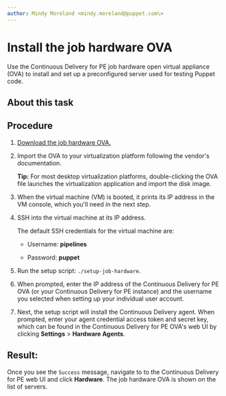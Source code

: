 ```yaml
---
author: Mindy Moreland <mindy.moreland@puppet.com\>
---
```


# Install the job hardware OVA

Use the Continuous Delivery for PE job hardware open virtual appliance \(OVA\) to install and set up a preconfigured server used for testing Puppet code.

## About this task

## Procedure

1.  [Download the job hardware OVA.](https://d36ys68ofvtij3.cloudfront.net/puppet-pipelines-cdpe-jobhardware.ova)

2.  Import the OVA to your virtualization platform following the vendor's documentation.

    **Tip:** For most desktop virtualization platforms, double-clicking the OVA file launches the virtualization application and import the disk image.

3.  When the virtual machine \(VM\) is booted, it prints its IP address in the VM console, which you'll need in the next step.

4.  SSH into the virtual machine at its IP address.

    The default SSH credentials for the virtual machine are:

    -   Username: **pipelines**

    -   Password: **puppet**

5.  Run the setup script: `./setup-job-hardware`.

6.  When prompted, enter the IP address of the Continuous Delivery for PE OVA \(or your Continuous Delivery for PE instance\) and the username you selected when setting up your individual user account.

7.  Next, the setup script will install the Continuous Delivery agent. When prompted, enter your agent credential access token and secret key, which can be found in the Continuous Delivery for PE OVA's web UI by clicking **Settings** \> **Hardware Agents**.


## Result:

Once you see the `Success` message, navigate to to the Continuous Delivery for PE web UI and click **Hardware**. The job hardware OVA is shown on the list of servers.

